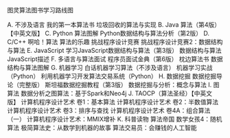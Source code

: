 图灵算法图书学习路线图

A. 不涉及语言
  我的第一本算法书
  垃圾回收的算法与实现
B. Java
  算法（第4版）【中英文版】
C. Python
  算法图解
  Python数据结构与算法分析（第2版）
D. C/C++
  啊哈！算法
  算法的乐趣
  挑战程序设计竞赛
  挑战程序设计竞赛2：数据结构与算法
E. JavaScript
  学习JavaScript数据结构与算法（第3版）
  数据结构与算法JavaScript描述
F. 多语言与算法面试
  程序员面试金典（第6版）
  枕边算法书
  数据结构与算法图解
G. 机器学习
  白话机器学习算法（不涉及语言）
  机器学习实战（Python）
  利用机器学习开发算法交易系统（Python）
H. 数据挖掘
  数据挖掘导论（完整版）
  斯坦福数据挖掘教程（第3版）
  数据挖掘与分析：概念与算法
I. 图算法
  数据分析之图算法：基于Spark和Neo4j
J. TAOCP（算法圣经）【中英文版】
  计算机程序设计艺术 卷1：基本算法
  计算机程序设计艺术 卷2：半数值算法
  计算机程序设计艺术 卷3：排序与查找
  计算机程序设计艺术 卷4A：组合算法（一）
  计算机程序设计艺术：MMIX增补
K. 科普读物
  算法帝国
  数学女孩4：随机算法
  极简算法史：从数学到机器的故事
  算法交易员：会赚钱的人工智能
